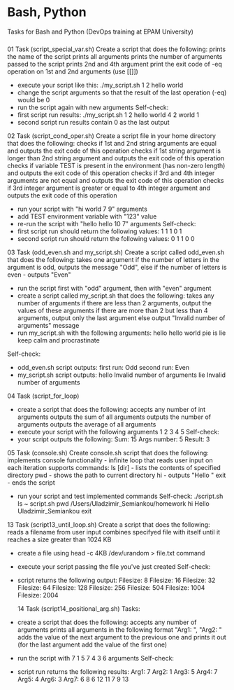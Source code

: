 # Bash, Python
Tasks for Bash and Python (DevOps training at EPAM University)
###
01 Task (script_special_var.sh)
Create a script that does the following:
  prints the name of the script
  prints all arguments
  prints the number of arguments passed to the script
  prints 2nd and 4th argument
  print the exit code of -eq operation on 1st and 2nd arguments (use [[]])
- execute your script like this: ./my_script.sh 1 2 hello world
- change the script arguments so that the result of the last operation (-eq) would be 0
- run the script again with new arguments
Self-check:
- first script run results:
./my_script.sh
1 2 hello world
4
2 world
1
- second script run results contain 0 as the last output

02 Task (script_cond_oper.sh)
Create a script file in your home directory that does the following:
  checks if 1st and 2nd string arguments are equal and outputs the exit code of this operation
  checks if 1st string argument is longer than 2nd string argument and outputs the exit code of this operation
  checks if variable TEST is present in the environment (has non-zero length) and outputs the exit code of this operation
  checks if 3rd and 4th integer arguments are not equal and outputs the exit code of this operation
  checks if 3rd integer argument is greater or equal to 4th integer argument and outputs the exit code of this operation
- run your script with "hi world 7 9" arguments
- add TEST environment variable with "123" value
- re-run the script with "hello hello 10 7" arguments
Self-check:
- first script run should return the following values:
1
1
1
0
1
- second script run should return the following values:
0
1
1
0
0

03 Task (odd_even.sh and my_script.sh)
Create a script called odd_even.sh that does the following:
takes one argument
if the number of letters in the argument is odd, outputs the message "Odd", else if the number of letters is even - outputs "Even"
- run the script first with "odd" argument, then with "even" argument
- create a script called my_script.sh that does the following:
takes any number of arguments
if there are less than 2 arguments, output the values of these arguments
if there are more than 2 but less than 4 arguments, output only the last argument
else output "Invalid number of arguments" message
- run my_script.sh with the following arguments:
hello
hello world
pie is lie
keep calm and procrastinate

Self-check:
- odd_even.sh script outputs:
first run: Odd
second run: Even
- my_script.sh script outputs:
hello
Invalid number of arguments
lie
Invalid number of arguments

04 Task (script_for_loop)
- create a script that does the following:
accepts any number of int arguments
outputs the sum of all arguments
outputs the number of arguments
outputs the average of all arguments
- execute your script with the following arguments 1 2 3 4 5
Self-check:
- your script outputs the following:
Sum: 15
Args number: 5
Result: 3

05 Task (console.sh)
Create console.sh script that does the following:
implements console functionality - infinite loop that reads user input on each iteration
supports commands:
ls [dir] - lists the contents of specified directory
pwd - shows the path to current directory
hi - outputs "Hello <name of the current user>" 
exit - ends the script
- run your script and test implemented commands
Self-check:
./script.sh
ls ~
script.sh
pwd
/Users/Uladzimir_Semiankou/homework
hi
Hello Uladzimir_Semiankou
exit
  
13 Task (script13_until_loop.sh)
Create a script that does the following:
reads a filename from user input
combines specifyed file with itself until it reaches a size greater than 1024 KB
- create a file using head -c 4KB /dev/urandom > file.txt command
- execute your script passing the file you've just created
Self-check:
- script returns the following output:
Filesize: 8
Filesize: 16
Filesize: 32
Filesize: 64
Filesize: 128
Filesize: 256
Filesize: 504
Filesize: 1004
Filesize: 2004

  14 Task (script14_positional_arg.sh)
Tasks:
- create a script that does the following:
accepts any number of arguments
prints all arguments in the following format "Arg1: <arg1 value>", "Arg2: <arg2 value>"
adds the value of the next argument to the previous one and prints it out (for the last argument add the value of the first one)
- run the script with 7 1 5 7 4 3 6 arguments
Self-check:
- script run returns the following results:
Arg1: 7
Arg2: 1
Arg3: 5
Arg4: 7
Arg5: 4
Arg6: 3
Arg7: 6
8 6 12 11 7 9 13
